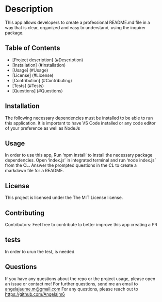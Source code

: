 
# Description
This app allows developers to create a professional README.md file in a way that is clear, organized and easy to understand, using the inquirer package. 

## Table of Contents
- [Project description] (#Description)
- [Installation] (#Installation)
- [Usage] (#Usage)
- [License] (#License)
- [Contribution] (#Contributing)
- [Tests] (#Tests)
- [Questions] (#Questions)


## Installation
The following necessary dependencies must be installed to be able to run this application.
It is important to have VS Code installed or any code editor of your preference as well as NodeJs

## Usage
In order to use this app, Run ‘npm install’ to install the necessary package dependencies. Open ‘index.js’ in integrated terminal and run ‘node index.js’ from the CL. Answer the prompted questions in the CL to create a markdown file for a README.

## License
This project is licensed under the The MIT License license. 

## Contributing
Contributors: Feel free to contribute to better improve this app creating a PR

## tests
In order to urun the test,  is needed.

## Questions
If you have any questions about the repo or the project usage, please open an issue or contact me!
For further questions, send me an email to angelajaume.m@gmail.com
For any questions, please reach out to https://github.com/Angelajm6

